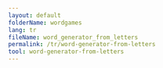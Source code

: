 ```yaml
---
layout: default
folderName: wordgames
lang: tr
fileName: word_generator_from_letters
permalink: /tr/word-generator-from-letters
tool: word-generator-from-letters
---
```

